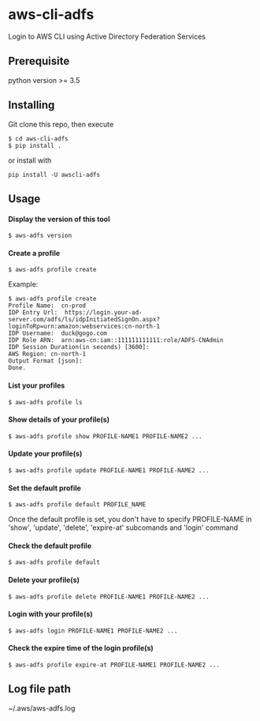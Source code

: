# aws-cli-adfs
Login to AWS CLI using Active Directory Federation Services

## Prerequisite
python version >= 3.5

## Installing

Git clone this repo, then execute
```shell
$ cd aws-cli-adfs
$ pip install .
```
or install with
```shell
pip install -U awscli-adfs
```

## Usage

#### Display the version of this tool
```shell
$ aws-adfs version
```

#### Create a profile

```shell
$ aws-adfs profile create
```
Example:
```shell
$ aws-adfs profile create
Profile Name:  cn-prod
IDP Entry Url:  https://login.your-ad-server.com/adfs/ls/idpInitiatedSignOn.aspx?loginToRp=urn:amazon:webservices:cn-north-1
IDP Username:  duck@gogo.com
IDP Role ARN:  arn:aws-cn:iam::111111111111:role/ADFS-CNAdmin
IDP Session Duration(in seconds) [3600]: 
AWS Region: cn-north-1
Output Format [json]:
Done.
```

#### List your profiles
```shell
$ aws-adfs profile ls
```

#### Show details of your profile(s)
```shell
$ aws-adfs profile show PROFILE-NAME1 PROFILE-NAME2 ...
```

#### Update your profile(s)
```shell
$ aws-adfs profile update PROFILE-NAME1 PROFILE-NAME2 ...
```

#### Set the default profile
```shell
$ aws-adfs profile default PROFILE_NAME
```
Once the default profile is set, you don't have to specify PROFILE-NAME in 'show', 'update', 'delete', 'expire-at' subcomands and 'login' command

#### Check the default profile
```shell
$ aws-adfs profile default
```

#### Delete your profile(s)
```shell
$ aws-adfs profile delete PROFILE-NAME1 PROFILE-NAME2 ...
```

#### Login with your profile(s)
```shell
$ aws-adfs login PROFILE-NAME1 PROFILE-NAME2 ...
```

#### Check the expire time of the login profile(s)
```shell
$ aws-adfs profile expire-at PROFILE-NAME1 PROFILE-NAME2 ...
```

## Log file path
~/.aws/aws-adfs.log